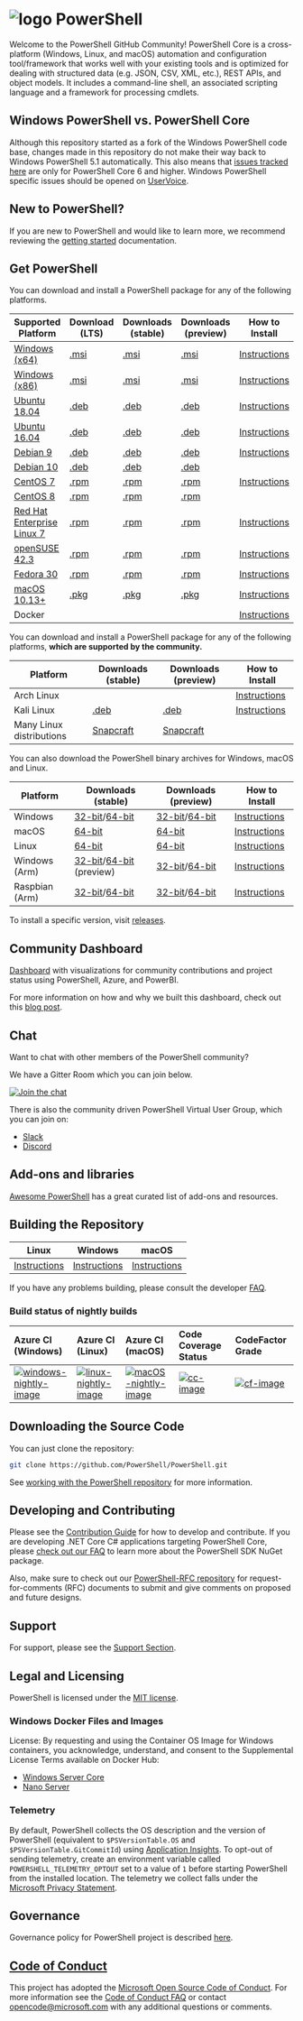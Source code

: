 # ![logo][] PowerShell

Welcome to the PowerShell GitHub Community!
PowerShell Core is a cross-platform (Windows, Linux, and macOS) automation and configuration tool/framework that works well with your existing tools and is optimized
for dealing with structured data (e.g. JSON, CSV, XML, etc.), REST APIs, and object models.
It includes a command-line shell, an associated scripting language and a framework for processing cmdlets.

[logo]: https://raw.githubusercontent.com/PowerShell/PowerShell/master/assets/ps_black_64.svg?sanitize=true

## Windows PowerShell vs. PowerShell Core

Although this repository started as a fork of the Windows PowerShell code base, changes made in this repository do not make their way back to Windows PowerShell 5.1 automatically.
This also means that [issues tracked here][issues] are only for PowerShell Core 6 and higher.
Windows PowerShell specific issues should be opened on [UserVoice][].

[issues]: https://github.com/PowerShell/PowerShell/issues
[UserVoice]: https://windowsserver.uservoice.com/forums/301869-powershell

## New to PowerShell?

If you are new to PowerShell and would like to learn more, we recommend reviewing the [getting started][] documentation.

[getting started]: https://github.com/PowerShell/PowerShell/tree/master/docs/learning-powershell

## Get PowerShell

You can download and install a PowerShell package for any of the following platforms.

| Supported Platform                         | Download (LTS)          | Downloads (stable)      | Downloads (preview)   | How to Install                |
| -------------------------------------------| ------------------------| ------------------------| ----------------------| ------------------------------|
| [Windows (x64)][corefx-win]                | [.msi][rl-windows-64]   | [.msi][rl-windows-64]   | [.msi][pv-windows-64] | [Instructions][in-windows]    |
| [Windows (x86)][corefx-win]                | [.msi][rl-windows-86]   | [.msi][rl-windows-86]   | [.msi][pv-windows-86] | [Instructions][in-windows]    |
| [Ubuntu 18.04][corefx-linux]               | [.deb][lts-ubuntu18]    | [.deb][rl-ubuntu18]     | [.deb][pv-ubuntu18]   | [Instructions][in-ubuntu18]   |
| [Ubuntu 16.04][corefx-linux]               | [.deb][lts-ubuntu16]    | [.deb][rl-ubuntu16]     | [.deb][pv-ubuntu16]   | [Instructions][in-ubuntu16]   |
| [Debian 9][corefx-linux]                   | [.deb][lts-debian9]     | [.deb][rl-debian9]      | [.deb][pv-debian9]    | [Instructions][in-deb9]       |
| [Debian 10][corefx-linux]                  | [.deb][lts-debian10]    | [.deb][rl-debian10]     | [.deb][pv-debian10]   |                               |
| [CentOS 7][corefx-linux]                   | [.rpm][lts-centos]      | [.rpm][rl-centos]       | [.rpm][pv-centos]     | [Instructions][in-centos]     |
| [CentOS 8][corefx-linux]                   | [.rpm][lts-centos8]     | [.rpm][rl-centos8]      | [.rpm][pv-centos8]    |                               |
| [Red Hat Enterprise Linux 7][corefx-linux] | [.rpm][lts-centos]      | [.rpm][rl-centos]       | [.rpm][pv-centos]     | [Instructions][in-rhel7]      |
| [openSUSE 42.3][corefx-linux]              | [.rpm][lts-centos]      | [.rpm][rl-centos]       | [.rpm][pv-centos]     | [Instructions][in-opensuse]   |
| [Fedora 30][corefx-linux]                  | [.rpm][lts-centos]      | [.rpm][rl-centos]       | [.rpm][pv-centos]     | [Instructions][in-fedora]     |
| [macOS 10.13+][corefx-macos]               | [.pkg][lts-macos]       | [.pkg][rl-macos]        | [.pkg][pv-macos]      | [Instructions][in-macos]      |
| Docker                                     |                         |                         |                       | [Instructions][in-docker]     |

You can download and install a PowerShell package for any of the following platforms, **which are supported by the community.**

| Platform                 | Downloads (stable)      | Downloads (preview)           | How to Install                |
| -------------------------| ------------------------| ----------------------------- | ------------------------------|
| Arch Linux               |                         |                               | [Instructions][in-archlinux]  |
| Kali Linux               | [.deb][rl-ubuntu16]     | [.deb][pv-ubuntu16]           | [Instructions][in-kali]       |
| Many Linux distributions | [Snapcraft][rl-snap]    | [Snapcraft][pv-snap]          |                               |

You can also download the PowerShell binary archives for Windows, macOS and Linux.

| Platform       | Downloads (stable)                                  | Downloads (preview)                             | How to Install                                 |
| ---------------| --------------------------------------------------- | ------------------------------------------------| -----------------------------------------------|
| Windows        | [32-bit][rl-winx86-zip]/[64-bit][rl-winx64-zip]     | [32-bit][pv-winx86-zip]/[64-bit][pv-winx64-zip] | [Instructions][in-windows-zip]                 |
| macOS          | [64-bit][rl-macos-tar]                              | [64-bit][pv-macos-tar]                          | [Instructions][in-tar-macos]                   |
| Linux          | [64-bit][rl-linux-tar]                              | [64-bit][pv-linux-tar]                          | [Instructions][in-tar-linux]                   |
| Windows (Arm)  | [32-bit][rl-winarm]/[64-bit][rl-winarm64] (preview) | [32-bit][pv-winarm]/[64-bit][pv-winarm64]       | [Instructions][in-arm]                         |
| Raspbian (Arm) | [32-bit][rl-arm32]/[64-bit][rl-arm64]               | [32-bit][pv-arm32]/[64-bit][pv-arm64]           | [Instructions][in-raspbian]                    |

[lts-ubuntu18]: https://github.com/PowerShell/PowerShell/releases/download/v7.0.2/powershell-lts_7.0.2-1.ubuntu.18.04_amd64.deb
[lts-ubuntu16]: https://github.com/PowerShell/PowerShell/releases/download/v7.0.2/powershell-lts_7.0.2-1.ubuntu.16.04_amd64.deb
[lts-debian9]: https://github.com/PowerShell/PowerShell/releases/download/v7.0.2/powershell-lts_7.0.2-1.debian.9_amd64.deb
[lts-debian10]: https://github.com/PowerShell/PowerShell/releases/download/v7.0.2/powershell-lts_7.0.2-1.debian.10_amd64.deb
[lts-centos]: https://github.com/PowerShell/PowerShell/releases/download/v7.0.2/powershell-lts-7.0.2-1.rhel.7.x86_64.rpm
[lts-centos8]: https://github.com/PowerShell/PowerShell/releases/download/v7.0.2/powershell-lts-7.0.2-1.centos.8.x86_64.rpm
[lts-macos]: https://github.com/PowerShell/PowerShell/releases/download/v7.0.2/powershell-lts-7.0.2-osx-x64.pkg

[rl-windows-64]: https://github.com/PowerShell/PowerShell/releases/download/v7.0.2/PowerShell-7.0.2-win-x64.msi
[rl-windows-86]: https://github.com/PowerShell/PowerShell/releases/download/v7.0.2/PowerShell-7.0.2-win-x86.msi
[rl-ubuntu18]: https://github.com/PowerShell/PowerShell/releases/download/v7.0.2/powershell_7.0.2-1.ubuntu.18.04_amd64.deb
[rl-ubuntu16]: https://github.com/PowerShell/PowerShell/releases/download/v7.0.2/powershell_7.0.2-1.ubuntu.16.04_amd64.deb
[rl-debian9]: https://github.com/PowerShell/PowerShell/releases/download/v7.0.2/powershell_7.0.2-1.debian.9_amd64.deb
[rl-debian10]: https://github.com/PowerShell/PowerShell/releases/download/v7.0.2/powershell_7.0.2-1.debian.10_amd64.deb
[rl-centos]: https://github.com/PowerShell/PowerShell/releases/download/v7.0.2/powershell-7.0.2-1.rhel.7.x86_64.rpm
[rl-centos8]: https://github.com/PowerShell/PowerShell/releases/download/v7.0.2/powershell-7.0.2-1.centos.8.x86_64.rpm
[rl-macos]: https://github.com/PowerShell/PowerShell/releases/download/v7.0.2/powershell-7.0.2-osx-x64.pkg
[rl-winarm]: https://github.com/PowerShell/PowerShell/releases/download/v7.0.2/PowerShell-7.0.2-win-arm32.zip
[rl-winarm64]: https://github.com/PowerShell/PowerShell/releases/download/v7.0.2/PowerShell-7.0.2-win-arm64.zip
[rl-winx86-zip]: https://github.com/PowerShell/PowerShell/releases/download/v7.0.2/PowerShell-7.0.2-win-x86.zip
[rl-winx64-zip]: https://github.com/PowerShell/PowerShell/releases/download/v7.0.2/PowerShell-7.0.2-win-x64.zip
[rl-macos-tar]: https://github.com/PowerShell/PowerShell/releases/download/v7.0.2/powershell-7.0.2-osx-x64.tar.gz
[rl-linux-tar]: https://github.com/PowerShell/PowerShell/releases/download/v7.0.2/powershell-7.0.2-linux-x64.tar.gz
[rl-arm32]: https://github.com/PowerShell/PowerShell/releases/download/v7.0.2/powershell-7.0.2-linux-arm32.tar.gz
[rl-arm64]: https://github.com/PowerShell/PowerShell/releases/download/v7.0.2/powershell-7.0.2-linux-arm64.tar.gz
[rl-snap]: https://snapcraft.io/powershell

[pv-windows-64]: https://github.com/PowerShell/PowerShell/releases/download/v7.1.0-preview.5/PowerShell-7.1.0-preview.5-win-x64.msi
[pv-windows-86]: https://github.com/PowerShell/PowerShell/releases/download/v7.1.0-preview.5/PowerShell-7.1.0-preview.5-win-x86.msi
[pv-ubuntu18]: https://github.com/PowerShell/PowerShell/releases/download/v7.1.0-preview.5/powershell-preview_7.1.0-preview.5-1.ubuntu.18.04_amd64.deb
[pv-ubuntu16]: https://github.com/PowerShell/PowerShell/releases/download/v7.1.0-preview.5/powershell-preview_7.1.0-preview.5-1.ubuntu.16.04_amd64.deb
[pv-debian9]: https://github.com/PowerShell/PowerShell/releases/download/v7.1.0-preview.5/powershell-preview_7.1.0-preview.5-1.debian.9_amd64.deb
[pv-debian10]: https://github.com/PowerShell/PowerShell/releases/download/v7.1.0-preview.5/powershell-preview_7.1.0-preview.5-1.debian.10_amd64.deb
[pv-centos]: https://github.com/PowerShell/PowerShell/releases/download/v7.1.0-preview.5/powershell-preview-7.1.0_preview.5-1.rhel.7.x86_64.rpm
[pv-centos8]: https://github.com/PowerShell/PowerShell/releases/download/v7.1.0-preview.5/powershell-preview-7.1.0_preview.5-1.centos.8.x86_64.rpm
[pv-macos]: https://github.com/PowerShell/PowerShell/releases/download/v7.1.0-preview.5/powershell-7.1.0-preview.5-osx-x64.pkg
[pv-winarm]: https://github.com/PowerShell/PowerShell/releases/download/v7.1.0-preview.5/PowerShell-7.1.0-preview.5-win-arm32.zip
[pv-winarm64]: https://github.com/PowerShell/PowerShell/releases/download/v7.1.0-preview.5/PowerShell-7.1.0-preview.5-win-arm64.zip
[pv-winx86-zip]: https://github.com/PowerShell/PowerShell/releases/download/v7.1.0-preview.5/PowerShell-7.1.0-preview.5-win-x86.zip
[pv-winx64-zip]: https://github.com/PowerShell/PowerShell/releases/download/v7.1.0-preview.5/PowerShell-7.1.0-preview.5-win-x64.zip
[pv-macos-tar]: https://github.com/PowerShell/PowerShell/releases/download/v7.1.0-preview.5/powershell-7.1.0-preview.5-osx-x64.tar.gz
[pv-linux-tar]: https://github.com/PowerShell/PowerShell/releases/download/v7.1.0-preview.5/powershell-7.1.0-preview.5-linux-x64.tar.gz
[pv-arm32]: https://github.com/PowerShell/PowerShell/releases/download/v7.1.0-preview.5/powershell-7.1.0-preview.5-linux-arm32.tar.gz
[pv-arm64]: https://github.com/PowerShell/PowerShell/releases/download/v7.1.0-preview.5/powershell-7.1.0-preview.5-linux-arm64.tar.gz
[pv-snap]: https://snapcraft.io/powershell-preview

[in-windows]: https://docs.microsoft.com/powershell/scripting/install/installing-powershell-core-on-windows
[in-ubuntu16]: https://docs.microsoft.com/powershell/scripting/install/installing-powershell-core-on-linux#ubuntu-1604
[in-ubuntu18]: https://docs.microsoft.com/powershell/scripting/install/installing-powershell-core-on-linux#ubuntu-1804
[in-deb9]: https://docs.microsoft.com/powershell/scripting/install/installing-powershell-core-on-linux#debian-9
[in-centos]: https://docs.microsoft.com/powershell/scripting/install/installing-powershell-core-on-linux#centos-7
[in-rhel7]: https://docs.microsoft.com/powershell/scripting/install/installing-powershell-core-on-linux#red-hat-enterprise-linux-rhel-7
[in-opensuse]: https://docs.microsoft.com/powershell/scripting/install/installing-powershell-core-on-linux#opensuse
[in-fedora]: https://docs.microsoft.com/powershell/scripting/install/installing-powershell-core-on-linux#fedora
[in-archlinux]: https://docs.microsoft.com/powershell/scripting/install/installing-powershell-core-on-linux#arch-linux
[in-macos]: https://docs.microsoft.com/powershell/scripting/install/installing-powershell-core-on-macos
[in-docker]: https://github.com/PowerShell/PowerShell-Docker
[in-kali]: https://docs.microsoft.com/powershell/scripting/install/installing-powershell-core-on-linux#kali
[in-windows-zip]: https://docs.microsoft.com/powershell/scripting/install/installing-powershell-core-on-windows#zip
[in-tar-linux]: https://docs.microsoft.com/powershell/scripting/install/installing-powershell-core-on-linux#binary-archives
[in-tar-macos]: https://docs.microsoft.com/powershell/scripting/install/installing-powershell-core-on-macos#binary-archives
[in-raspbian]: https://docs.microsoft.com/powershell/scripting/install/installing-powershell-core-on-linux#raspbian
[in-arm]: https://docs.microsoft.com/powershell/scripting/install/powershell-core-on-arm
[corefx-win]:https://github.com/dotnet/core/blob/master/release-notes/3.0/3.0-supported-os.md#windows
[corefx-linux]:https://github.com/dotnet/core/blob/master/release-notes/3.0/3.0-supported-os.md#linux
[corefx-macos]:https://github.com/dotnet/core/blob/master/release-notes/3.0/3.0-supported-os.md#macos

To install a specific version, visit [releases](https://github.com/PowerShell/PowerShell/releases).

## Community Dashboard

[Dashboard](https://aka.ms/psgithubbi) with visualizations for community contributions and project status using PowerShell, Azure, and PowerBI.

For more information on how and why we built this dashboard, check out this [blog post](https://devblogs.microsoft.com/powershell/powershell-open-source-community-dashboard/).

## Chat

Want to chat with other members of the PowerShell community?

We have a Gitter Room which you can join below.

[![Join the chat](https://img.shields.io/static/v1.svg?label=chat&message=on%20gitter&color=informational&logo=gitter)](https://gitter.im/PowerShell/PowerShell?utm_source=badge&utm_medium=badge&utm_campaign=pr-badge&utm_content=badge)

There is also the community driven PowerShell Virtual User Group, which you can join on:

* [Slack](https://aka.ms/psslack)
* [Discord](https://aka.ms/psdiscord)

## Add-ons and libraries

[Awesome PowerShell](https://github.com/janikvonrotz/awesome-powershell) has a great curated list of add-ons and resources.

## Building the Repository

| Linux                    | Windows                    | macOS                   |
|--------------------------|----------------------------|------------------------|
| [Instructions][bd-linux] | [Instructions][bd-windows] | [Instructions][bd-macOS] |

If you have any problems building, please consult the developer [FAQ][].

### Build status of nightly builds

| Azure CI (Windows)                       | Azure CI (Linux)                               | Azure CI (macOS)                               | Code Coverage Status     | CodeFactor Grade         |
|:-----------------------------------------|:-----------------------------------------------|:-----------------------------------------------|:-------------------------|:-------------------------|
| [![windows-nightly-image][]][windows-nightly-site] | [![linux-nightly-image][]][linux-nightly-site] | [![macOS-nightly-image][]][macos-nightly-site] | [![cc-image][]][cc-site] | [![cf-image][]][cf-site] |

[bd-linux]: https://github.com/PowerShell/PowerShell/tree/master/docs/building/linux.md
[bd-windows]: https://github.com/PowerShell/PowerShell/tree/master/docs/building/windows-core.md
[bd-macOS]: https://github.com/PowerShell/PowerShell/tree/master/docs/building/macos.md

[FAQ]: https://github.com/PowerShell/PowerShell/tree/master/docs/FAQ.md

[windows-nightly-site]: https://powershell.visualstudio.com/PowerShell/_build?definitionId=32
[linux-nightly-site]: https://powershell.visualstudio.com/PowerShell/_build?definitionId=23
[macos-nightly-site]: https://powershell.visualstudio.com/PowerShell/_build?definitionId=24
[windows-nightly-image]: https://powershell.visualstudio.com/PowerShell/_apis/build/status/PowerShell-CI-Windows-daily
[linux-nightly-image]: https://powershell.visualstudio.com/PowerShell/_apis/build/status/PowerShell-CI-linux-daily?branchName=master
[macOS-nightly-image]: https://powershell.visualstudio.com/PowerShell/_apis/build/status/PowerShell-CI-macos-daily?branchName=master
[cc-site]: https://codecov.io/gh/PowerShell/PowerShell
[cc-image]: https://codecov.io/gh/PowerShell/PowerShell/branch/master/graph/badge.svg
[cf-site]: https://www.codefactor.io/repository/github/powershell/powershell
[cf-image]: https://www.codefactor.io/repository/github/powershell/powershell/badge

## Downloading the Source Code

You can just clone the repository:

```sh
git clone https://github.com/PowerShell/PowerShell.git
```

See [working with the PowerShell repository](https://github.com/PowerShell/PowerShell/tree/master/docs/git) for more information.

## Developing and Contributing

Please see the [Contribution Guide][] for how to develop and contribute.
If you are developing .NET Core C# applications targeting PowerShell Core, please [check out our FAQ][] to learn more about the PowerShell SDK NuGet package.

Also, make sure to check out our [PowerShell-RFC repository](https://github.com/powershell/powershell-rfc) for request-for-comments (RFC) documents to submit and give comments on proposed and future designs.

[Contribution Guide]: https://github.com/PowerShell/PowerShell/blob/master/.github/CONTRIBUTING.md
[check out our FAQ]: https://github.com/PowerShell/PowerShell/tree/master/docs/FAQ.md#where-do-i-get-the-powershell-core-sdk-package

## Support

For support, please see the [Support Section][].

[Support Section]: https://github.com/PowerShell/PowerShell/tree/master/.github/SUPPORT.md

## Legal and Licensing

PowerShell is licensed under the [MIT license][].

[MIT license]: https://github.com/PowerShell/PowerShell/tree/master/LICENSE.txt

### Windows Docker Files and Images

License: By requesting and using the Container OS Image for Windows containers, you acknowledge, understand, and consent to the Supplemental License Terms available on Docker Hub:

- [Windows Server Core](https://hub.docker.com/r/microsoft/windowsservercore/)
- [Nano Server](https://hub.docker.com/r/microsoft/nanoserver/)

### Telemetry

By default, PowerShell collects the OS description and the version of PowerShell (equivalent to `$PSVersionTable.OS` and `$PSVersionTable.GitCommitId`) using [Application Insights](https://azure.microsoft.com/services/application-insights/).
To opt-out of sending telemetry, create an environment variable called `POWERSHELL_TELEMETRY_OPTOUT` set to a value of `1` before starting PowerShell from the installed location.
The telemetry we collect falls under the [Microsoft Privacy Statement](https://privacy.microsoft.com/privacystatement/).

## Governance

Governance policy for PowerShell project is described [here][].

[here]: https://github.com/PowerShell/PowerShell/blob/master/docs/community/governance.md

## [Code of Conduct][conduct-md]

This project has adopted the [Microsoft Open Source Code of Conduct][conduct-code].
For more information see the [Code of Conduct FAQ][conduct-FAQ] or contact [opencode@microsoft.com][conduct-email] with any additional questions or comments.

[conduct-code]: https://opensource.microsoft.com/codeofconduct/
[conduct-FAQ]: https://opensource.microsoft.com/codeofconduct/faq/
[conduct-email]: mailto:opencode@microsoft.com
[conduct-md]: https://github.com/PowerShell/PowerShell/tree/master/CODE_OF_CONDUCT.md
